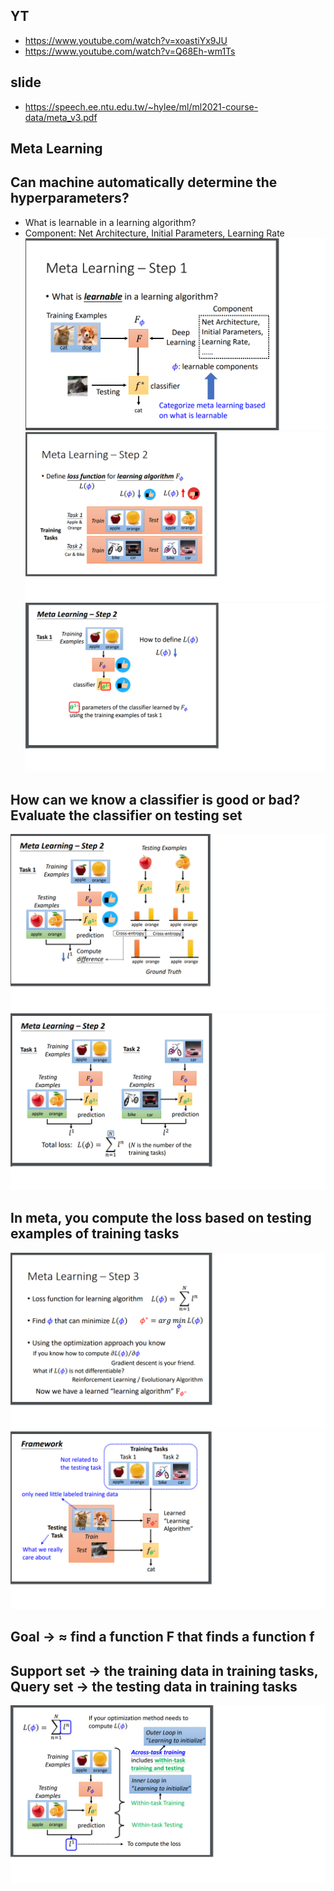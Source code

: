 ## YT  
  * https://www.youtube.com/watch?v=xoastiYx9JU  
  * https://www.youtube.com/watch?v=Q68Eh-wm1Ts  

## slide  
  * https://speech.ee.ntu.edu.tw/~hylee/ml/ml2021-course-data/meta_v3.pdf  

## Meta Learning  
## Can machine automatically determine the hyperparameters?  
  * What is learnable in a learning algorithm?  
  * Component: Net Architecture, Initial Parameters, Learning Rate  
![Image of Yaktocat](https://github.com/ting-chih/NTU-ML2021spring/blob/main/image/meta1.png)  
![Image of Yaktocat](https://github.com/ting-chih/NTU-ML2021spring/blob/main/image/meta2.png)  
![Image of Yaktocat](https://github.com/ting-chih/NTU-ML2021spring/blob/main/image/meta3.png)  
## How can we know a classifier is good or bad? Evaluate the classifier on testing set  
![Image of Yaktocat](https://github.com/ting-chih/NTU-ML2021spring/blob/main/image/meta4.png)  
![Image of Yaktocat](https://github.com/ting-chih/NTU-ML2021spring/blob/main/image/meta5.png)  
## In meta, you compute the loss based on testing examples of training tasks  
![Image of Yaktocat](https://github.com/ting-chih/NTU-ML2021spring/blob/main/image/meta6.png)  
![Image of Yaktocat](https://github.com/ting-chih/NTU-ML2021spring/blob/main/image/meta7.png)  
## Goal -> ≈ find a function F that finds a function f  
## Support set -> the training data in training tasks, Query set -> the testing data in training tasks  
![Image of Yaktocat](https://github.com/ting-chih/NTU-ML2021spring/blob/main/image/meta8.png)  
